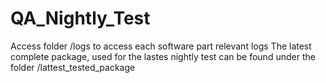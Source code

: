 # QA_Nightly_Test

Access folder /logs to access each software part relevant logs
The latest complete package, used for the lastes nightly test can be found under the folder /lattest_tested_package